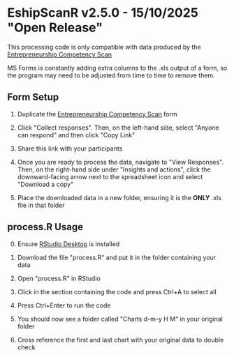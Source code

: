 
# EshipScanR v2.5.0 - 15/10/2025 "Open Release"

This processing code is only compatible with data produced by the [Entrepreneurship Competency Scan](https://edu.nl/mqmny)

MS Forms is constantly adding extra columns to the .xls output of a form, so the program may need to be adjusted from time to time to remove them.

## Form Setup

1. Duplicate the [Entrepreneurship Competency Scan](https://edu.nl/mqmny) form

2. Click "Collect responses".
   Then, on the left-hand side, select "Anyone can respond" and then click "Copy Link"

4. Share this link with your participants

5. Once you are ready to process the data, navigate to "View Responses".
    Then, on the right-hand side under "Insights and actions", click the downward-facing arrow next to the spreadsheet icon and select "Download a copy"

6. Place the downloaded data in a new folder, ensuring it is the **ONLY** .xls file in that folder

## process.R Usage

0. Ensure [RStudio Desktop](https://cran.rstudio.com/) is installed 

1. Download the file "process.R" and put it in the folder containing your data

2.	Open "process.R" in RStudio

3.	Click in the section containing the code and press Ctrl+A to select all

4.	Press Ctrl+Enter to run the code

5.	You should now see a folder called "Charts d-m-y H M" in your original folder

6.	Cross reference the first and last chart with your original data to double check
